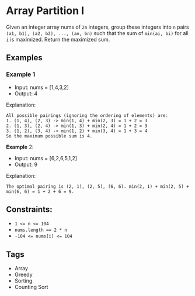 # Array Partition I

Given an integer array nums of `2n` integers, group these integers into `n` pairs
`(a1, b1), (a2, b2), ..., (an, bn)` such that the sum of `min(ai, bi)` for all `i` is
maximized. Return the maximized sum.

## Examples

### Example 1

- Input: nums = [1,4,3,2]
- Output: 4

Explanation:
```
All possible pairings (ignoring the ordering of elements) are:
1. (1, 4), (2, 3) -> min(1, 4) + min(2, 3) = 1 + 2 = 3
2. (1, 3), (2, 4) -> min(1, 3) + min(2, 4) = 1 + 2 = 3
3. (1, 2), (3, 4) -> min(1, 2) + min(3, 4) = 1 + 3 = 4
So the maximum possible sum is 4.
```

**Example** 2:
- Input: nums = [6,2,6,5,1,2]
- Output: 9

Explanation: 
```
The optimal pairing is (2, 1), (2, 5), (6, 6). min(2, 1) + min(2, 5) + min(6, 6) = 1 + 2 + 6 = 9.
```

## Constraints:

- `1 <= n <= 104`
- `nums.length == 2 * n`
- `-104 <= nums[i] <= 104`

## Tags

- Array
- Greedy
- Sorting
- Counting Sort